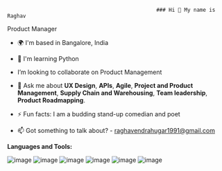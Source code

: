                                                     ### Hi 👋 My name is Raghav

Product Manager

- 🌍  I'm based in Bangalore, India
  
- 🧠  I'm learning Python

- I’m looking to collaborate on Product Management
  
- 💬 Ask me about **UX Design**, **APIs**, **Agile**, **Project and Product Management**, **Supply Chain and Warehousing**, **Team leadership**, **Product Roadmapping**.
  
- ⚡ Fun facts: I am a budding stand-up comedian and poet

- 📫 Got something to talk about? - raghavendrahugar1991@gmail.com


**Languages and Tools:**

![image](https://github.com/RaghavHugar/RaghavHugar/assets/138858846/3b118e18-b3b8-46c8-8f1c-f40d19c78807)
![image](https://github.com/RaghavHugar/RaghavHugar/assets/138858846/617b188c-745b-4bdf-8120-19b321fbc37f)
![image](https://github.com/RaghavHugar/RaghavHugar/assets/138858846/e55b29ab-dd27-4d1c-bbd4-ba3575c20be6)
![image](https://github.com/RaghavHugar/RaghavHugar/assets/138858846/f1dd0630-86bd-4fb9-bff9-47899db55e32)
![image](https://github.com/RaghavHugar/RaghavHugar/assets/138858846/651d1273-2fb0-4d02-8091-b7aa1c7833fc)
![image](https://github.com/RaghavHugar/RaghavHugar/assets/138858846/30e696c1-101f-4889-a99c-ff321e22dd7f)





















